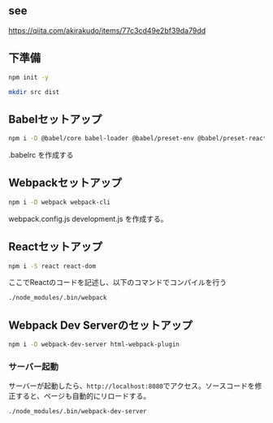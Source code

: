 ## see
https://qiita.com/akirakudo/items/77c3cd49e2bf39da79dd

## 下準備

```sh
npm init -y
```

```sh
mkdir src dist
```

## Babelセットアップ
```sh
npm i -D @babel/core babel-loader @babel/preset-env @babel/preset-react @babel/register
```

.babelrc を作成する

## Webpackセットアップ

```sh
npm i -D webpack webpack-cli
```

webpack.config.js development.js を作成する。

## Reactセットアップ

```sh
npm i -S react react-dom
```

ここでReactのコードを記述し、以下のコマンドでコンパイルを行う

```sh
./node_modules/.bin/webpack
```

## Webpack Dev Serverのセットアップ

```sh
npm i -D webpack-dev-server html-webpack-plugin
```

### サーバー起動

サーバーが起動したら、``http://localhost:8080``でアクセス。ソースコードを修正すると、ページも自動的にリロードする。

```sh
./node_modules/.bin/webpack-dev-server
```

